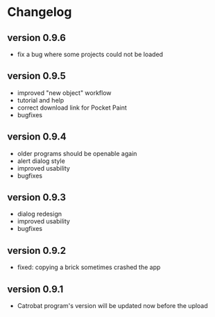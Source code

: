 Changelog
=========

version 0.9.6
-----------------
- fix a bug where some projects could not be loaded

version 0.9.5
-----------------
- improved "new object" workflow
- tutorial and help 
- correct download link for Pocket Paint
- bugfixes

version 0.9.4
-----------------
- older programs should be openable again
- alert dialog style
- improved usability
- bugfixes

version 0.9.3
-----------------
- dialog redesign
- improved usability
- bugfixes

version 0.9.2
-----------------
- fixed: copying a brick sometimes crashed the app

version 0.9.1
-----------------
- Catrobat program's version will be updated now before the upload

